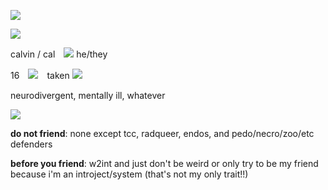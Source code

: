![](https://64.media.tumblr.com/630f48a3160cefe7c8cb1c51dd23584b/6d75d7a7b9e3bd37-a6/s500x750/2890e421349d3dbbdd71c0db8d8c4ebfc48ac55b.png)

![](https://64.media.tumblr.com/dcf2544b6a44ecf1d567ff9fc5bfa0c0/6d75d7a7b9e3bd37-d8/s540x810/d61c01c3dbdb6803957cb51ec8745d45754db39d.png)

calvin / cal　![](https://files.catbox.moe/wsnh9p.gif) he/they

16　![](https://files.catbox.moe/fvg2mq.gif)　taken ![]([https://files.catbox.moe/7ld3ri.gif](https://files.catbox.moe/86fy3w.gif))

neurodivergent, mentally ill, whatever

![](https://64.media.tumblr.com/13e7db5bc8b6cab8f206e304bf2d7263/6d75d7a7b9e3bd37-e2/s500x750/83eb6e455790783212309e04277250bc8a4297b2.png)

__do not friend__: none except tcc, radqueer, endos, and pedo/necro/zoo/etc defenders

__before you friend__: w2int and just don't be weird or only try to be my friend because i'm an introject/system (that's not my only trait!!)
